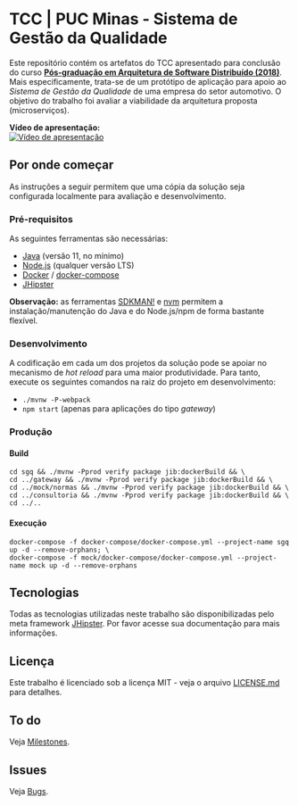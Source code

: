 # TCC | PUC Minas  - Sistema de Gestão da Qualidade

Este repositório contém os artefatos do TCC apresentado para conclusão do curso [**Pós-graduação em Arquitetura de Software Distribuído (2018)**](https://www.pucminas.br/PucVirtual/Pos-Graduacao/Paginas/Arquitetura-de-Software-Distribuido.aspx?moda=1&polo=1&area=11&curso=2096&situ=1). Mais especificamente, trata-se de um protótipo de aplicação para apoio ao *Sistema de Gestão da Qualidade* de uma empresa do setor automotivo. O objetivo do trabalho foi avaliar a viabilidade da arquitetura proposta (microserviços).

**Vídeo de apresentação:**\
[![Vídeo de apresentação](https://raw.githubusercontent.com/lzkill/tcc_puc-minas/develop/doc/frontpage.png)](https://www.youtube.com/watch?v=_LmJVLnPJeo)

## Por onde começar

As instruções a seguir permitem que uma cópia da solução seja configurada localmente para avaliação e desenvolvimento.

### Pré-requisitos

As seguintes ferramentas são necessárias:

- [Java](https://adoptopenjdk.net/) (versão 11, no mínimo)
- [Node.js](https://nodejs.org/) (qualquer versão LTS)
- [Docker](https://docs.docker.com/install/) / [docker-compose](https://docs.docker.com/compose/install/)
- [JHipster](https://www.jhipster.tech/installation/)

**Observação:** as ferramentas [SDKMAN!](https://sdkman.io/) e [nvm](https://github.com/nvm-sh/nvm) permitem a instalação/manutenção do Java e do Node.js/npm de forma bastante flexível.


### Desenvolvimento

A codificação em cada um dos projetos da solução pode se apoiar no mecanismo de *hot reload* para uma maior produtividade. Para tanto, execute os seguintes comandos na raiz do projeto em desenvolvimento:

- `./mvnw -P-webpack`
- `npm start` (apenas para aplicações do tipo *gateway*)

### Produção

#### Build

```
cd sgq && ./mvnw -Pprod verify package jib:dockerBuild && \
cd ../gateway && ./mvnw -Pprod verify package jib:dockerBuild && \
cd ../mock/normas && ./mvnw -Pprod verify package jib:dockerBuild && \
cd ../consultoria && ./mvnw -Pprod verify package jib:dockerBuild && \
cd ../..
```

#### Execução

```
docker-compose -f docker-compose/docker-compose.yml --project-name sgq up -d --remove-orphans; \
docker-compose -f mock/docker-compose/docker-compose.yml --project-name mock up -d --remove-orphans
```

## Tecnologias

Todas as tecnologias utilizadas neste trabalho são disponibilizadas pelo meta framework [JHipster](https://www.jhipster.tech/tech-stack/). Por favor acesse sua documentação para mais informações.

## Licença

Este trabalho é licenciado sob a licença MIT - veja o arquivo [LICENSE.md](LICENSE.md) para detalhes.

## To do

Veja [Milestones](https://github.com/lzkill/tcc_puc-minas/milestones).

## Issues

Veja [Bugs](https://github.com/lzkill/tcc_puc-minas/issues?q=is%3Aopen+is%3Aissue+label%3Abug).
